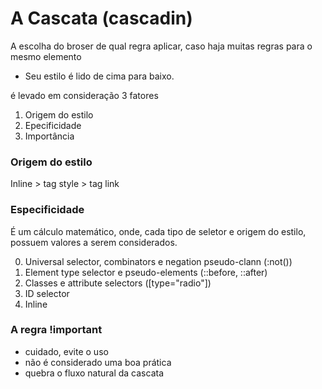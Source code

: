 # A Cascata (cascadin)

A escolha do broser de qual regra aplicar, caso haja muitas regras para o mesmo elemento

* Seu estilo é lido de cima para baixo.

é levado em consideração 3 fatores

1. Origem do estilo
2. Epecificidade
3. Importância

### Origem do estilo

Inline > tag style > tag link

### Especificidade

É um cálculo matemático, onde, cada tipo de seletor e origem do estilo, possuem valores a serem considerados.

0. Universal selector, combinators e negation pseudo-clann (:not())
1. Element type selector e pseudo-elements (::before, ::after)
10. Classes e attribute selectors ([type="radio"])
100. ID selector
1000. Inline

### A regra !important

* cuidado, evite o uso
* não é considerado uma boa prática
* quebra o fluxo natural da cascata
